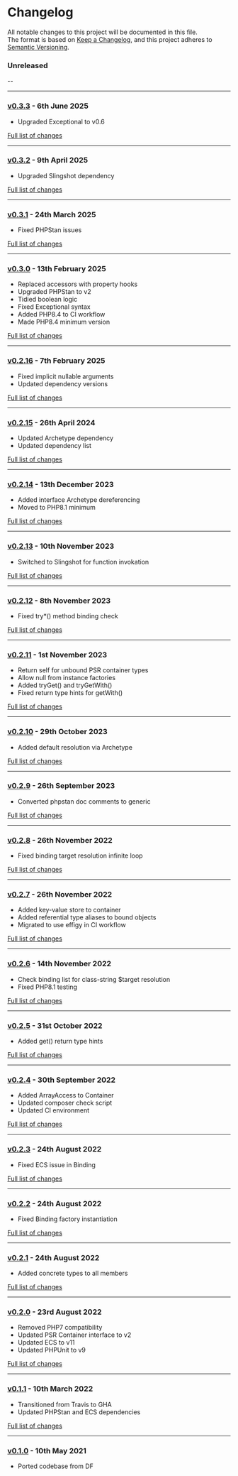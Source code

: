 # Changelog

All notable changes to this project will be documented in this file.<br>
The format is based on [Keep a Changelog](https://keepachangelog.com/en/1.0.0/),
and this project adheres to [Semantic Versioning](https://semver.org/spec/v2.0.0.html).

### Unreleased
--

---

### [v0.3.3](https://github.com/decodelabs/pandora/commits/v0.3.3) - 6th June 2025

- Upgraded Exceptional to v0.6

[Full list of changes](https://github.com/decodelabs/pandora/compare/v0.3.2...v0.3.3)

---

### [v0.3.2](https://github.com/decodelabs/pandora/commits/v0.3.2) - 9th April 2025

- Upgraded Slingshot dependency

[Full list of changes](https://github.com/decodelabs/pandora/compare/v0.3.1...v0.3.2)

---

### [v0.3.1](https://github.com/decodelabs/pandora/commits/v0.3.1) - 24th March 2025

- Fixed PHPStan issues

[Full list of changes](https://github.com/decodelabs/pandora/compare/v0.3.0...v0.3.1)

---

### [v0.3.0](https://github.com/decodelabs/pandora/commits/v0.3.0) - 13th February 2025

- Replaced accessors with property hooks
- Upgraded PHPStan to v2
- Tidied boolean logic
- Fixed Exceptional syntax
- Added PHP8.4 to CI workflow
- Made PHP8.4 minimum version

[Full list of changes](https://github.com/decodelabs/pandora/compare/v0.2.16...v0.3.0)

---

### [v0.2.16](https://github.com/decodelabs/pandora/commits/v0.2.16) - 7th February 2025

- Fixed implicit nullable arguments
- Updated dependency versions

[Full list of changes](https://github.com/decodelabs/pandora/compare/v0.2.15...v0.2.16)

---

### [v0.2.15](https://github.com/decodelabs/pandora/commits/v0.2.15) - 26th April 2024

- Updated Archetype dependency
- Updated dependency list

[Full list of changes](https://github.com/decodelabs/pandora/compare/v0.2.14...v0.2.15)

---

### [v0.2.14](https://github.com/decodelabs/pandora/commits/v0.2.14) - 13th December 2023

- Added interface Archetype dereferencing
- Moved to PHP8.1 minimum

[Full list of changes](https://github.com/decodelabs/pandora/compare/v0.2.13...v0.2.14)

---

### [v0.2.13](https://github.com/decodelabs/pandora/commits/v0.2.13) - 10th November 2023

- Switched to Slingshot for function invokation

[Full list of changes](https://github.com/decodelabs/pandora/compare/v0.2.12...v0.2.13)

---

### [v0.2.12](https://github.com/decodelabs/pandora/commits/v0.2.12) - 8th November 2023

- Fixed try*() method binding check

[Full list of changes](https://github.com/decodelabs/pandora/compare/v0.2.11...v0.2.12)

---

### [v0.2.11](https://github.com/decodelabs/pandora/commits/v0.2.11) - 1st November 2023

- Return self for unbound PSR container types
- Allow null from instance factories
- Added tryGet() and tryGetWith()
- Fixed return type hints for getWith()

[Full list of changes](https://github.com/decodelabs/pandora/compare/v0.2.10...v0.2.11)

---

### [v0.2.10](https://github.com/decodelabs/pandora/commits/v0.2.10) - 29th October 2023

- Added default resolution via Archetype

[Full list of changes](https://github.com/decodelabs/pandora/compare/v0.2.9...v0.2.10)

---

### [v0.2.9](https://github.com/decodelabs/pandora/commits/v0.2.9) - 26th September 2023

- Converted phpstan doc comments to generic

[Full list of changes](https://github.com/decodelabs/pandora/compare/v0.2.8...v0.2.9)

---

### [v0.2.8](https://github.com/decodelabs/pandora/commits/v0.2.8) - 26th November 2022

- Fixed binding target resolution infinite loop

[Full list of changes](https://github.com/decodelabs/pandora/compare/v0.2.7...v0.2.8)

---

### [v0.2.7](https://github.com/decodelabs/pandora/commits/v0.2.7) - 26th November 2022

- Added key-value store to container
- Added referential type aliases to bound objects
- Migrated to use effigy in CI workflow

[Full list of changes](https://github.com/decodelabs/pandora/compare/v0.2.6...v0.2.7)

---

### [v0.2.6](https://github.com/decodelabs/pandora/commits/v0.2.6) - 14th November 2022

- Check binding list for class-string $target resolution
- Fixed PHP8.1 testing

[Full list of changes](https://github.com/decodelabs/pandora/compare/v0.2.5...v0.2.6)

---

### [v0.2.5](https://github.com/decodelabs/pandora/commits/v0.2.5) - 31st October 2022

- Added get() return type hints

[Full list of changes](https://github.com/decodelabs/pandora/compare/v0.2.4...v0.2.5)

---

### [v0.2.4](https://github.com/decodelabs/pandora/commits/v0.2.4) - 30th September 2022

- Added ArrayAccess to Container
- Updated composer check script
- Updated CI environment

[Full list of changes](https://github.com/decodelabs/pandora/compare/v0.2.3...v0.2.4)

---

### [v0.2.3](https://github.com/decodelabs/pandora/commits/v0.2.3) - 24th August 2022

- Fixed ECS issue in Binding

[Full list of changes](https://github.com/decodelabs/pandora/compare/v0.2.2...v0.2.3)

---

### [v0.2.2](https://github.com/decodelabs/pandora/commits/v0.2.2) - 24th August 2022

- Fixed Binding factory instantiation

[Full list of changes](https://github.com/decodelabs/pandora/compare/v0.2.1...v0.2.2)

---

### [v0.2.1](https://github.com/decodelabs/pandora/commits/v0.2.1) - 24th August 2022

- Added concrete types to all members

[Full list of changes](https://github.com/decodelabs/pandora/compare/v0.2.0...v0.2.1)

---

### [v0.2.0](https://github.com/decodelabs/pandora/commits/v0.2.0) - 23rd August 2022

- Removed PHP7 compatibility
- Updated PSR Container interface to v2
- Updated ECS to v11
- Updated PHPUnit to v9

[Full list of changes](https://github.com/decodelabs/pandora/compare/v0.1.1...v0.2.0)

---

### [v0.1.1](https://github.com/decodelabs/pandora/commits/v0.1.1) - 10th March 2022

- Transitioned from Travis to GHA
- Updated PHPStan and ECS dependencies

[Full list of changes](https://github.com/decodelabs/pandora/compare/v0.1.0...v0.1.1)

---

### [v0.1.0](https://github.com/decodelabs/pandora/commits/v0.1.0) - 10th May 2021

- Ported codebase from DF
